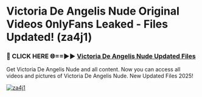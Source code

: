 # Victoria De Angelis Nude Original Videos 0nlyFans Leaked - Files Updated! (za4j1)

<h3>🔴 CLICK HERE 🌐==►► <a href="https://tinyurl.com/5h6xmrr3" rel="nofollow">Victoria De Angelis Nude Updated Files</a></h3>

Get Victoria De Angelis Nude and all content. Now you can access all videos and pictures of Victoria De Angelis Nude. New Updated Files 2025!

[![za4j1](https://i.imgur.com/KVD873Z.gif)](https://tinyurl.com/5h6xmrr3)
